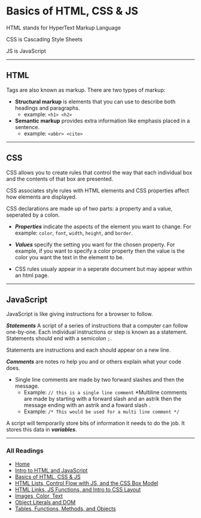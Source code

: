 # Basics of HTML, CSS & JS

HTML stands for HyperText Markup Language

CSS is Cascading Style Sheets

JS is JavaScript

***

## HTML

Tags are also known as markup. There are two types of markup:

* **Structural markup** is elements that you can use to describe both headings and paragraphs.
  * example: `<h1> <h2>`
* **Semantic markup** provides extra information like emphasis placed in a sentence.
  * example: `<abbr> <cite>`

***

## CSS

CSS allows you to create rules that control the way that each individual box and the contents of that box are presented.

CSS associates style rules with HTML elements and CSS properties affect how elements are displayed.

CSS declarations are made up of two parts: a property and a value, seperated by a colon.

* ***Properties*** indicate the aspects of the element you want to change. For example: `color`, `font`, `width`, `height`, and `border`.

* ***Values*** specify the setting you want for the chosen property. For example, if you want to specify a color property then the value is the color you want the text in the element to be.

* CSS rules usualy appear in a seperate document but may appear within an html page.

***

## JavaScript

JavaScript is like giving instructions for a browser to follow.

***Statements*** A script of a series of instructions that a computer can follow one-by-one. Each individual instructions or step is known as a statement. Statements should end with a semicolon `;`.

Statements are instructions and each should appear on a new line.

***Comments*** are notes ro help you and or others explain what your code does.

* Single line comments are made by two forward slashes and then the message.
  * Example:  `// this is a single line comment`
*Multiline comments are made by starting with a forward slash and an astrik then the message ending with an astrik and a foward slash .
  * Example: `/* This would be used for a multi line comment */`

A script will temporarily store bits of information it needs to do the job. It stores this data in ***variables***.

***

### All Readings

* [Home](README.md)
* [Intro to HTML and JavaScript](class-01.md)
* [Basics of HTML, CSS & JS](class-02.md)
* [HTML Lists, Control Flow with JS, and the CSS Box Model](class-03.md)
* [HTML Links, JS Functions, and Intro to CSS Layout](class-04.md)
* [Images, Color, Text](class-05.md)
* [Object Literals and DOM](class-06.md)
* [Tables, Functions, Methods, and Objects](class-07.md)
